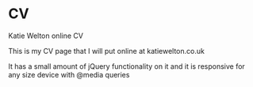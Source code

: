 # CV
Katie Welton online CV

This is my CV page that I will put online at katiewelton.co.uk

It has a small amount of jQuery functionality on it and it is responsive for any size device with @media queries 
